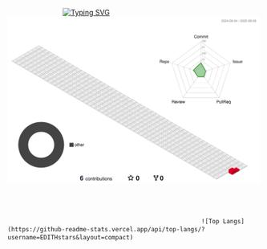                              
[![Typing SVG](https://readme-typing-svg.demolab.com?font=Fira+Code&weight=600&size=60&pause=1000&center=true&vCenter=true&width=700&height=100&lines=Hello+World+!;I+am+Chenxin)](https://git.io/typing-svg)                              
          
![](./profile-3d-contrib/profile-gitblock.svg)      


        

                                                          ![Top Langs](https://github-readme-stats.vercel.app/api/top-langs/?username=EDITHstars&layout=compact)    
     

    


